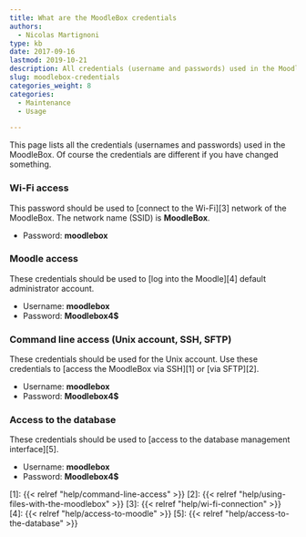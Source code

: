 ```yaml
---
title: What are the MoodleBox credentials
authors:
  - Nicolas Martignoni
type: kb
date: 2017-09-16
lastmod: 2019-10-21
description: All credentials (username and passwords) used in the MoodleBox (WiFi, SSH, Moodle, database) are provided here
slug: moodlebox-credentials
categories_weight: 8
categories:
  - Maintenance
  - Usage

---
```

This page lists all the credentials (usernames and passwords) used in the MoodleBox. Of course the credentials are different if you have changed something.

### Wi-Fi access

This password should be used to [connect to the Wi-Fi][3] network of the MoodleBox. The network name (SSID) is __MoodleBox__.

  * Password: __moodlebox__

### Moodle access

These credentials should be used to [log into the Moodle][4] default administrator account.

  * Username: __moodlebox__
  * Password: __Moodlebox4$__

### Command line access (Unix account, SSH, SFTP)

These credentials should be used for the Unix account. Use these credentials to [access the MoodleBox via SSH][1] or [via SFTP][2].

  * Username: __moodlebox__
  * Password: __Moodlebox4$__

### Access to the database

These credentials should be used to [access to the database management interface][5].

  * Username: __moodlebox__
  * Password: __Moodlebox4$__

 [1]: {{< relref "help/command-line-access" >}}
 [2]: {{< relref "help/using-files-with-the-moodlebox" >}}
 [3]: {{< relref "help/wi-fi-connection" >}}
 [4]: {{< relref "help/access-to-moodle" >}}
 [5]: {{< relref "help/access-to-the-database" >}}
